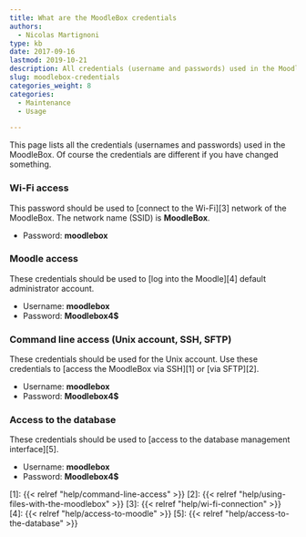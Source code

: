 ```yaml
---
title: What are the MoodleBox credentials
authors:
  - Nicolas Martignoni
type: kb
date: 2017-09-16
lastmod: 2019-10-21
description: All credentials (username and passwords) used in the MoodleBox (WiFi, SSH, Moodle, database) are provided here
slug: moodlebox-credentials
categories_weight: 8
categories:
  - Maintenance
  - Usage

---
```

This page lists all the credentials (usernames and passwords) used in the MoodleBox. Of course the credentials are different if you have changed something.

### Wi-Fi access

This password should be used to [connect to the Wi-Fi][3] network of the MoodleBox. The network name (SSID) is __MoodleBox__.

  * Password: __moodlebox__

### Moodle access

These credentials should be used to [log into the Moodle][4] default administrator account.

  * Username: __moodlebox__
  * Password: __Moodlebox4$__

### Command line access (Unix account, SSH, SFTP)

These credentials should be used for the Unix account. Use these credentials to [access the MoodleBox via SSH][1] or [via SFTP][2].

  * Username: __moodlebox__
  * Password: __Moodlebox4$__

### Access to the database

These credentials should be used to [access to the database management interface][5].

  * Username: __moodlebox__
  * Password: __Moodlebox4$__

 [1]: {{< relref "help/command-line-access" >}}
 [2]: {{< relref "help/using-files-with-the-moodlebox" >}}
 [3]: {{< relref "help/wi-fi-connection" >}}
 [4]: {{< relref "help/access-to-moodle" >}}
 [5]: {{< relref "help/access-to-the-database" >}}
